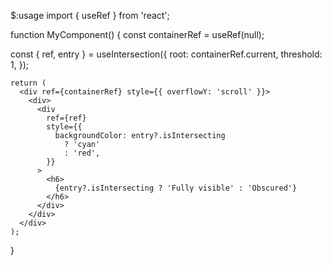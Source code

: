 $:usage
import { useRef } from 'react';

function MyComponent() {
  const containerRef = useRef<HTMLDivElement>(null);

  const { ref, entry } = useIntersection({
  root: containerRef.current,
  threshold: 1,
  });

    return (
      <div ref={containerRef} style={{ overflowY: 'scroll' }}>
        <div>
          <div
            ref={ref}
            style={{
              backgroundColor: entry?.isIntersecting
                ? 'cyan'
                : 'red',
            }}
          >
            <h6>
              {entry?.isIntersecting ? 'Fully visible' : 'Obscured'}
            </h6>
          </div>
        </div>
      </div>
    );

}
